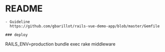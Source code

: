 # README

```
- Guideline
  https://github.com/gbarillot/rails-vue-demo-app/blob/master/Gemfile

### deploy
```
RAILS_ENV=production bundle exec rake middleware
```
